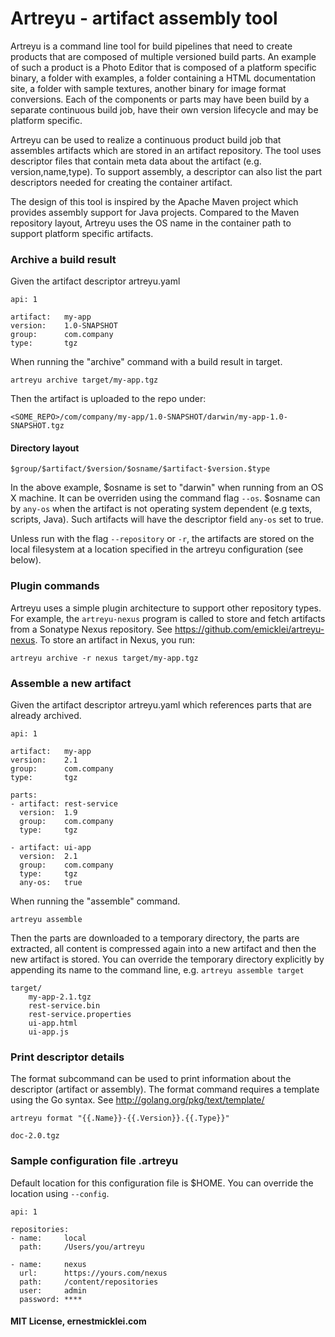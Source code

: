 # Artreyu - artifact assembly tool

Artreyu is a command line tool for build pipelines that need to create products that are composed of multiple versioned build parts.
An example of such a product is a Photo Editor that is composed of a platform specific binary, a folder with examples,
a folder containing a HTML documentation site, a folder with sample textures, another binary for image format conversions.
Each of the components or parts may have been build by a separate continuous build job, 
have their own version lifecycle and may be platform specific. 

Artreyu can be used to realize a continuous product build job that assembles artifacts which are stored in an artifact repository.
The tool uses descriptor files that contain meta data about the artifact (e.g. version,name,type). To support assembly, a descriptor can also list the part descriptors needed for creating the container artifact.

The design of this tool is inspired by the Apache Maven project which provides assembly support for Java projects. Compared to the Maven repository layout, Artreyu uses the OS name in the container path to support platform specific artifacts.

### Archive a build result

Given the artifact descriptor artreyu.yaml

	api: 1
		
	artifact: 	my-app
	version: 	1.0-SNAPSHOT
	group: 		com.company
	type: 		tgz
	
When running the "archive" command with a build result in target.
	
	artreyu archive target/my-app.tgz	

Then the artifact is uploaded to the repo under:

	<SOME_REPO>/com/company/my-app/1.0-SNAPSHOT/darwin/my-app-1.0-SNAPSHOT.tgz	

#### Directory layout

	$group/$artifact/$version/$osname/$artifact-$version.$type

In the above example, $osname is set to "darwin" when running from an OS X machine.
It can be overriden using the command flag `--os`. 
$osname can by `any-os` when the artifact is not operating system dependent (e.g texts, scripts, Java). 
Such artifacts will have the descriptor field `any-os` set to true.

Unless run with the flag `--repository` or `-r`, the artifacts are stored on the local filesystem at a location specified in the artreyu configuration (see below). 

### Plugin commands

Artreyu uses a simple plugin architecture to support other repository types. For example, the `artreyu-nexus` program is called to store and fetch artifacts from a Sonatype Nexus repository.  See https://github.com/emicklei/artreyu-nexus. To store an artifact in Nexus, you run:

	artreyu archive -r nexus target/my-app.tgz


### Assemble a new artifact

Given the artifact descriptor artreyu.yaml which references parts that are already archived.

	api: 1
		
	artifact: 	my-app
	version: 	2.1
	group: 		com.company
	type: 		tgz
	
	parts:
	- artifact:	rest-service
	  version: 	1.9
	  group: 	com.company
	  type: 	tgz

	- artifact: ui-app
	  version: 	2.1
	  group: 	com.company
	  type:		tgz
	  any-os:   true

When running the "assemble" command.

	artreyu assemble
	
Then the parts are downloaded to a temporary directory, the parts are extracted,
all content is compressed again into a new artifact and then the new artifact is stored. 
You can override the temporary directory explicitly by appending its name to the command line, e.g. `artreyu assemble target`

	target/
		my-app-2.1.tgz
		rest-service.bin
		rest-service.properties
		ui-app.html
		ui-app.js
	
### Print descriptor details

The format subcommand can be used to print information about the descriptor (artifact or assembly). The format command requires a template using the Go syntax. See http://golang.org/pkg/text/template/

	artreyu format "{{.Name}}-{{.Version}}.{{.Type}}"
	
	doc-2.0.tgz
	
### Sample configuration file .artreyu
Default location for this configuration file is $HOME. You can override the location using `--config`. 

	api: 1
	
	repositories:
	- name:		local
	  path:     /Users/you/artreyu	

	- name:		nexus
	  url:		https://yours.com/nexus
	  path:     /content/repositories
	  user: 	admin
	  password:	****  
	
#### MIT License, ernestmicklei.com